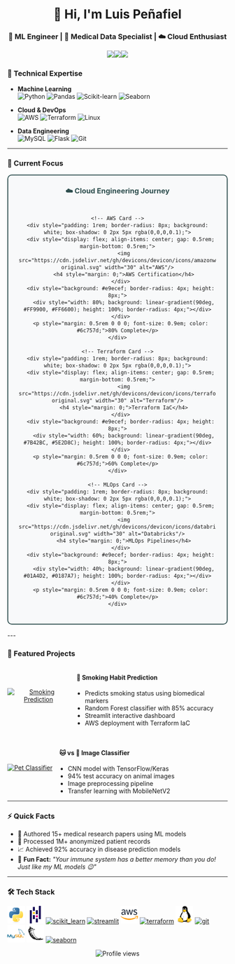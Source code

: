 <h1 align="center">👋 Hi, I'm Luis Peñafiel</h1>
<h3 align="center">🤖 ML Engineer | 🏥 Medical Data Specialist | ☁️ Cloud Enthusiast</h3>

<p align="center" style="display: flex; justify-content: center; gap: 0; margin: 0; padding: 0;">
  <a href="https://github.com/LuisPenafiel?tab=repositories" style="margin: 0; padding: 0;"><img src="https://img.shields.io/badge/📂_Projects-100000?style=for-the-badge&logo=github&logoColor=white"></a><a href="https://www.linkedin.com/in/luis-peñafiel-palmer/" style="margin: 0; padding: 0;"><img src="https://img.shields.io/badge/👔_LinkedIn-0077B5?style=for-the-badge&logo=linkedin&logoColor=white"></a><a href="mailto:penafielpalmerluis@gmail.com" style="margin: 0; padding: 0;"><img src="https://img.shields.io/badge/📧_Email-D14836?style=for-the-badge&logo=gmail&logoColor=white"></a>
</p>

### 🔧 Technical Expertise

- **Machine Learning**  
  <img src="https://img.shields.io/badge/Python-3776AB?logo=python&logoColor=white" alt="Python"> 
  <img src="https://img.shields.io/badge/Pandas-150458?logo=pandas&logoColor=white" alt="Pandas">
  <img src="https://img.shields.io/badge/Scikit_learn-F7931E?logo=scikitlearn&logoColor=white" alt="Scikit-learn">
  <img src="https://img.shields.io/badge/Seaborn-2596BE?logoColor=white" alt="Seaborn">

- **Cloud & DevOps**  
  <img src="https://img.shields.io/badge/AWS-232F3E?logo=amazonaws&logoColor=white" alt="AWS">
  <img src="https://img.shields.io/badge/Terraform-7B42BC?logo=terraform&logoColor=white" alt="Terraform">
  <img src="https://img.shields.io/badge/Linux-FCC624?logo=linux&logoColor=black" alt="Linux">

- **Data Engineering**  
  <img src="https://img.shields.io/badge/MySQL-4479A1?logo=mysql&logoColor=white" alt="MySQL">
  <img src="https://img.shields.io/badge/Flask-000000?logo=flask&logoColor=white" alt="Flask">
  <img src="https://img.shields.io/badge/Git-F05032?logo=git&logoColor=white" alt="Git">


---

### 🚀 Current Focus

<div align="center" style="border: 2px solid #2F4F4F; border-radius: 10px; padding: 1.5rem; margin: 1rem 0; background: #f8f9fa;">
  <h3 style="margin: 0 0 1.5rem 0; color: #2F4F4F;">☁️ Cloud Engineering Journey</h3>
  
  <div style="display: grid; grid-template-columns: repeat(auto-fit, minmax(200px, 1fr)); gap: 1.5rem; width: 100%;">
    
    <!-- AWS Card -->
    <div style="padding: 1rem; border-radius: 8px; background: white; box-shadow: 0 2px 5px rgba(0,0,0,0.1);">
      <div style="display: flex; align-items: center; gap: 0.5rem; margin-bottom: 0.5rem;">
        <img src="https://cdn.jsdelivr.net/gh/devicons/devicon/icons/amazonwebservices/amazonwebservices-original.svg" width="30" alt="AWS"/>
        <h4 style="margin: 0;">AWS Certification</h4>
      </div>
      <div style="background: #e9ecef; border-radius: 4px; height: 8px;">
        <div style="width: 80%; background: linear-gradient(90deg, #FF9900, #FF6600); height: 100%; border-radius: 4px;"></div>
      </div>
      <p style="margin: 0.5rem 0 0 0; font-size: 0.9em; color: #6c757d;">80% Complete</p>
    </div>

    <!-- Terraform Card -->
    <div style="padding: 1rem; border-radius: 8px; background: white; box-shadow: 0 2px 5px rgba(0,0,0,0.1);">
      <div style="display: flex; align-items: center; gap: 0.5rem; margin-bottom: 0.5rem;">
        <img src="https://cdn.jsdelivr.net/gh/devicons/devicon/icons/terraform/terraform-original.svg" width="30" alt="Terraform"/>
        <h4 style="margin: 0;">Terraform IaC</h4>
      </div>
      <div style="background: #e9ecef; border-radius: 4px; height: 8px;">
        <div style="width: 60%; background: linear-gradient(90deg, #7B42BC, #5E2D8C); height: 100%; border-radius: 4px;"></div>
      </div>
      <p style="margin: 0.5rem 0 0 0; font-size: 0.9em; color: #6c757d;">60% Complete</p>
    </div>

    <!-- MLOps Card -->
    <div style="padding: 1rem; border-radius: 8px; background: white; box-shadow: 0 2px 5px rgba(0,0,0,0.1);">
      <div style="display: flex; align-items: center; gap: 0.5rem; margin-bottom: 0.5rem;">
        <img src="https://cdn.jsdelivr.net/gh/devicons/devicon/icons/databricks/databricks-original.svg" width="30" alt="Databricks"/>
        <h4 style="margin: 0;">MLOps Pipelines</h4>
      </div>
      <div style="background: #e9ecef; border-radius: 4px; height: 8px;">
        <div style="width: 40%; background: linear-gradient(90deg, #01A4D2, #0187A7); height: 100%; border-radius: 4px;"></div>
      </div>
      <p style="margin: 0.5rem 0 0 0; font-size: 0.9em; color: #6c757d;">40% Complete</p>
    </div>
    
  </div>
</div>
---

### 📌 Featured Projects

<div align="center" style="display: flex; flex-direction: column; gap: 2rem;">

<div style="display: flex; gap: 1rem; align-items: center;">
  <a href="https://github.com/LuisPenafiel/Body_Signals_of_Smoking---AWS-Terraform-testing">
    <img src="https://github-readme-stats.vercel.app/api/pin/?username=LuisPenafiel&repo=Body_Signals_of_Smoking---AWS-Terraform-testing&theme=dark" alt="Smoking Prediction">
  </a>
  <div style="text-align: left;">
    <h4>🚬 Smoking Habit Prediction</h4>
    <ul style="margin: 0; padding-left: 1.2rem;">
      <li>Predicts smoking status using biomedical markers</li>
      <li>Random Forest classifier with 85% accuracy</li>
      <li>Streamlit interactive dashboard</li>
      <li>AWS deployment with Terraform IaC</li>
    </ul>
  </div>
</div>

<div style="display: flex; gap: 1rem; align-items: center;">
  <a href="https://github.com/LuisPenafiel/DeepLearning_Dog-Cat_Classify">
    <img src="https://github-readme-stats.vercel.app/api/pin/?username=LuisPenafiel&repo=DeepLearning_Dog-Cat_Classify&theme=dark" alt="Pet Classifier">
  </a>
  <div style="text-align: left;">
    <h4>🐱 vs 🐶 Image Classifier</h4>
    <ul style="margin: 0; padding-left: 1.2rem;">
      <li>CNN model with TensorFlow/Keras</li>
      <li>94% test accuracy on animal images</li>
      <li>Image preprocessing pipeline</li>
      <li>Transfer learning with MobileNetV2</li>
    </ul>
  </div>
</div>

</div>

---

### ⚡ Quick Facts

- 🔬 Authored 15+ medical research papers using ML models
- 🏥 Processed 1M+ anonymized patient records
- 📈 Achieved 92% accuracy in disease prediction models
- 🧠 **Fun Fact:** *"Your immune system has a better memory than you do! Just like my ML models 😉"*

---

### 🛠️ Tech Stack

<p align="left">
  <a href="https://www.python.org" target="_blank" rel="noreferrer"><img src="https://raw.githubusercontent.com/devicons/devicon/master/icons/python/python-original.svg" alt="python" width="40" height="40"/></a>
  <a href="https://pandas.pydata.org/" target="_blank" rel="noreferrer"><img src="https://raw.githubusercontent.com/devicons/devicon/2ae2a900d2f041da66e950e4d48052658d850630/icons/pandas/pandas-original.svg" alt="pandas" width="40" height="40"/></a>
  <a href="https://scikit-learn.org/" target="_blank" rel="noreferrer"><img src="https://upload.wikimedia.org/wikipedia/commons/0/05/Scikit_learn_logo_small.svg" alt="scikit_learn" width="40" height="40"/></a>
  <a href="https://streamlit.io/" target="_blank" rel="noreferrer"><img src="https://streamlit.io/images/brand/streamlit-mark-color.svg" alt="streamlit" width="40" height="40"/></a>
  <a href="https://aws.amazon.com/" target="_blank" rel="noreferrer"><img src="https://raw.githubusercontent.com/devicons/devicon/master/icons/amazonwebservices/amazonwebservices-original-wordmark.svg" alt="aws" width="40" height="40"/></a>
  <a href="https://www.terraform.io/" target="_blank" rel="noreferrer"><img src="https://www.vectorlogo.zone/logos/terraformio/terraformio-icon.svg" alt="terraform" width="40" height="40"/></a>
  <a href="https://www.linux.org/" target="_blank" rel="noreferrer"><img src="https://raw.githubusercontent.com/devicons/devicon/master/icons/linux/linux-original.svg" alt="linux" width="40" height="40"/></a>
  <a href="https://git-scm.com/" target="_blank" rel="noreferrer"><img src="https://www.vectorlogo.zone/logos/git-scm/git-scm-icon.svg" alt="git" width="40" height="40"/></a>
  <a href="https://www.mysql.com/" target="_blank" rel="noreferrer"><img src="https://raw.githubusercontent.com/devicons/devicon/master/icons/mysql/mysql-original-wordmark.svg" alt="mysql" width="40" height="40"/></a>
  <a href="https://flask.palletsprojects.com/" target="_blank" rel="noreferrer"><img src="https://raw.githubusercontent.com/devicons/devicon/master/icons/flask/flask-original.svg" alt="flask" width="40" height="40"/></a>
  <a href="https://seaborn.pydata.org/" target="_blank" rel="noreferrer"><img src="https://seaborn.pydata.org/_images/logo-mark-lightbg.svg" alt="seaborn" width="40" height="40"/></a>
</p>


<div align="center">
  <img src="https://komarev.com/ghpvc/?username=LuisPenafiel&label=Profile%20Views&color=blue&style=flat-square" alt="Profile views">
</div>
